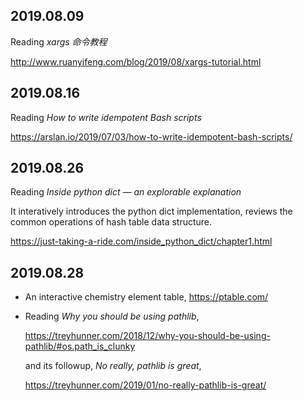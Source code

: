 2019.08.09
---
Reading *xargs 命令教程*

<http://www.ruanyifeng.com/blog/2019/08/xargs-tutorial.html>

2019.08.16
---
Reading *How to write idempotent Bash scripts*

https://arslan.io/2019/07/03/how-to-write-idempotent-bash-scripts/

2019.08.26
---
Reading *Inside python dict — an explorable explanation*

It interatively introduces the python dict implementation, reviews the common operations of  hash table data structure.

<https://just-taking-a-ride.com/inside_python_dict/chapter1.html>

2019.08.28
---

- An interactive chemistry element table, <https://ptable.com/>

- Reading *Why you should be using pathlib*,

  <https://treyhunner.com/2018/12/why-you-should-be-using-pathlib/#os.path_is_clunky>

  and its followup, *No really, pathlib is great*,

  <https://treyhunner.com/2019/01/no-really-pathlib-is-great/>

